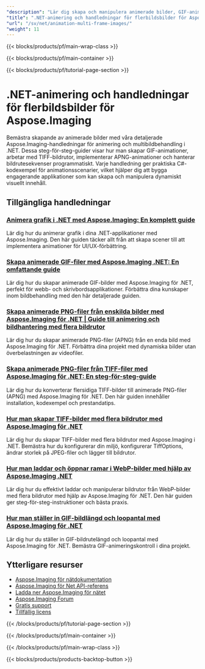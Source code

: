 ```yaml
---
"description": "Lär dig skapa och manipulera animerade bilder, GIF-animationer och multibildformat med Aspose.Imaging .NET-handledningar."
"title": ".NET-animering och handledningar för flerbildsbilder för Aspose.Imaging"
"url": "/sv/net/animation-multi-frame-images/"
"weight": 11
---
```


{{< blocks/products/pf/main-wrap-class >}}

{{< blocks/products/pf/main-container >}}

{{< blocks/products/pf/tutorial-page-section >}}
# .NET-animering och handledningar för flerbildsbilder för Aspose.Imaging

Bemästra skapande av animerade bilder med våra detaljerade Aspose.Imaging-handledningar för animering och multibildbehandling i .NET. Dessa steg-för-steg-guider visar hur man skapar GIF-animationer, arbetar med TIFF-bildrutor, implementerar APNG-animationer och hanterar bildrutesekvenser programmatiskt. Varje handledning ger praktiska C#-kodexempel för animationsscenarier, vilket hjälper dig att bygga engagerande applikationer som kan skapa och manipulera dynamiskt visuellt innehåll.

## Tillgängliga handledningar

### [Animera grafik i .NET med Aspose.Imaging: En komplett guide](./animate-graphics-net-aspose-imaging-guide/)
Lär dig hur du animerar grafik i dina .NET-applikationer med Aspose.Imaging. Den här guiden täcker allt från att skapa scener till att implementera animationer för UI/UX-förbättring.

### [Skapa animerade GIF-filer med Aspose.Imaging .NET: En omfattande guide](./create-animated-gifs-aspose-imaging-net/)
Lär dig hur du skapar animerade GIF-bilder med Aspose.Imaging för .NET, perfekt för webb- och skrivbordsapplikationer. Förbättra dina kunskaper inom bildbehandling med den här detaljerade guiden.

### [Skapa animerade PNG-filer från enskilda bilder med Aspose.Imaging för .NET | Guide till animering och bildhantering med flera bildrutor](./create-animated-png-aspose-imaging-net/)
Lär dig hur du skapar animerade PNG-filer (APNG) från en enda bild med Aspose.Imaging för .NET. Förbättra dina projekt med dynamiska bilder utan överbelastningen av videofiler.

### [Skapa animerade PNG-filer från TIFF-filer med Aspose.Imaging för .NET: En steg-för-steg-guide](./create-animated-png-from-tiff-aspose-imaging-net/)
Lär dig hur du konverterar flersidiga TIFF-bilder till animerade PNG-filer (APNG) med Aspose.Imaging för .NET. Den här guiden innehåller installation, kodexempel och prestandatips.

### [Hur man skapar TIFF-bilder med flera bildrutor med Aspose.Imaging för .NET](./create-multi-frame-tiff-images-aspose-imaging-dotnet/)
Lär dig hur du skapar TIFF-bilder med flera bildrutor med Aspose.Imaging i .NET. Bemästra hur du konfigurerar din miljö, konfigurerar TiffOptions, ändrar storlek på JPEG-filer och lägger till bildrutor.

### [Hur man laddar och öppnar ramar i WebP-bilder med hjälp av Aspose.Imaging .NET](./load-access-frames-webp-images-aspose-imaging-net/)
Lär dig hur du effektivt laddar och manipulerar bildrutor från WebP-bilder med flera bildrutor med hjälp av Aspose.Imaging för .NET. Den här guiden ger steg-för-steg-instruktioner och bästa praxis.

### [Hur man ställer in GIF-bildlängd och loopantal med Aspose.Imaging för .NET](./aspose-imaging-net-set-gif-frame-duration-loop-count/)
Lär dig hur du ställer in GIF-bildrutelängd och loopantal med Aspose.Imaging för .NET. Bemästra GIF-animeringskontroll i dina projekt.

## Ytterligare resurser

- [Aspose.Imaging för nätdokumentation](https://docs.aspose.com/imaging/net/)
- [Aspose.Imaging för Net API-referens](https://reference.aspose.com/imaging/net/)
- [Ladda ner Aspose.Imaging för nätet](https://releases.aspose.com/imaging/net/)
- [Aspose.Imaging Forum](https://forum.aspose.com/c/imaging)
- [Gratis support](https://forum.aspose.com/)
- [Tillfällig licens](https://purchase.aspose.com/temporary-license/)

{{< /blocks/products/pf/tutorial-page-section >}}

{{< /blocks/products/pf/main-container >}}

{{< /blocks/products/pf/main-wrap-class >}}

{{< blocks/products/products-backtop-button >}}